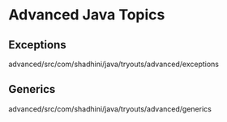 # Advanced Java Topics

## Exceptions
advanced/src/com/shadhini/java/tryouts/advanced/exceptions

## Generics
advanced/src/com/shadhini/java/tryouts/advanced/generics

